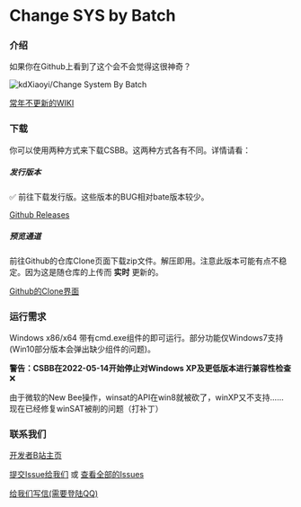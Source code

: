 # Change SYS by Batch

### 介绍

如果你在Github上看到了这个会不会觉得这很神奇？

![kdXiaoyi/Change System By Batch](https://gitee.com/kdXiaoyi/changing-sys-by-bat/widgets/widget_card.svg?colors=36c8b0,ffffff,ffffff,49b19f,000000,9b9b9b)

[常年不更新的WIKI](https://github.com/kdXiaoyi/change-sys-by-batch/wiki/)

### 下载

你可以使用两种方式来下载CSBB。这两种方式各有不同。详情请看：

##### 发行版本
:white_check_mark:
前往下载发行版。这些版本的BUG相对bate版本较少。

[Github Releases](http://github.com/kdXiaoyi/change-sys-by-batch/releases/)

##### 预览通道
前往Github的仓库Clone页面下载zip文件。解压即用。注意此版本可能有点不稳定。因为这是随仓库的上传而 **实时** 更新的。

[Github的Clone界面](http://github.com/kdXiaoyi/change-sys-by-bat/archive/refs/heads/master.zip)

### 运行需求

Windows x86/x64 带有cmd.exe组件的即可运行。部分功能仅Windows7支持(Win10部分版本会弹出缺少组件的问题)。

 **警告：CSBB在2022-05-14开始停止对Windows XP及更低版本进行兼容性检查** :x:

由于微软的New Bee操作，winsat的API在win8就被砍了，winXP又不支持……
现在已经修复winSAT被削的问题（打补丁）

### 联系我们

[开发者B站主页](https://space.bilibili.com/1987247870)

[提交Issue给我们](http://github.com/kdXiaoyi/change-sys-by-bat/issues/new) 或 [查看全部的Issues](http://github.com/kdXiaoyi/change-sys-by-bat/issues)

[给我们写信(需要登陆QQ)](https://mail.qq.com/cgi-bin/qm_share?t=qm_mailme^&email=9cTHzMTDwcPBxcS1hITblpqY)